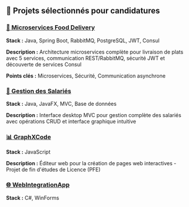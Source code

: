 ## 🚀 Projets sélectionnés pour candidatures

### [🍕 Microservices Food Delivery](https://github.com/YoussefELKALLOUBI/microservices-food-delivery)
**Stack :** Java, Spring Boot, RabbitMQ, PostgreSQL, JWT, Consul  

**Description :** Architecture microservices complète pour livraison de plats avec 5 services, communication REST/RabbitMQ, sécurité JWT et découverte de services Consul  

**Points clés :** Microservices, Sécurité, Communication asynchrone

### [👥 Gestion des Salariés](https://github.com/YoussefELKALLOUBI/gestion-salariers)
**Stack :** Java, JavaFX, MVC, Base de données 

**Description :** Interface desktop MVC pour gestion complète des salariés avec opérations CRUD et interface graphique intuitive  

### [📊 GraphXCode](https://github.com/YoussefELKALLOUBI/GraphXCode)
**Stack :** JavaScript 

**Description :** Éditeur web pour la création de pages web interactives - Projet de fin d'études de Licence (PFE)

### [🌐 WebIntegrationApp](https://github.com/YoussefELKALLOUBI/WebIntegrationApp)
**Stack :** C#, WinForms
